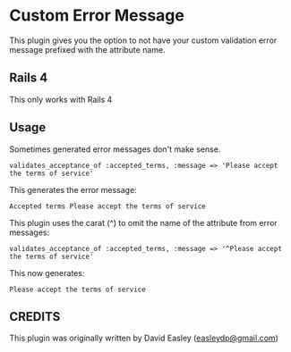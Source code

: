 Custom Error Message
====================

This plugin gives you the option to not have your custom validation error message 
prefixed with the attribute name.

Rails 4
--------------------

This only works with Rails 4

Usage
-----

Sometimes generated error messages don't make sense.

    validates_acceptance_of :accepted_terms, :message => 'Please accept the terms of service'

This generates the error message:

    Accepted terms Please accept the terms of service
    
This plugin uses the carat (^) to omit the name of the attribute from error messages:

    validates_acceptance_of :accepted_terms, :message => '^Please accept the terms of service'
    
This now generates:

    Please accept the terms of service

CREDITS
-------

This plugin was originally written by David Easley (easleydp@gmail.com)